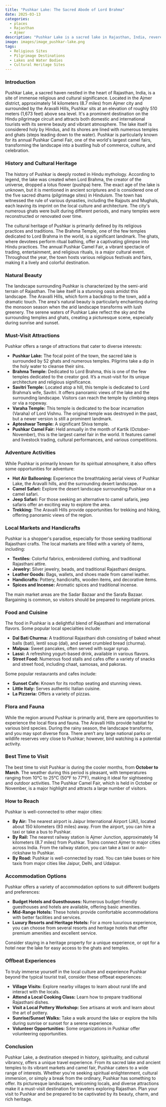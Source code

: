 ```yaml
---
title: "Pushkar Lake: The Sacred Abode of Lord Brahma"
date: 2025-03-13
categories:
  - places
  - Rajasthan
  - Ajmer
description: "Pushkar Lake is a sacred lake in Rajasthan, India, revered as one of the few sacred lakes in the country. It holds great spiritual significance for Hindus, believed to be where Lord Brahma performed a yagna after creating Ajmer. The lake's serene beauty and religious importance make it a must-visit destination."
image: images/image_pushkar-lake.png
tags: 
  - Religious Sites
  - Pilgrimage Destinations
  - Lakes and Water Bodies
  - Cultural Heritage Sites
---
```



### **Introduction**

Pushkar Lake, a sacred haven nestled in the heart of Rajasthan, India, is a site of immense religious and cultural significance. Located in the Ajmer district, approximately 14 kilometers (8.7 miles) from Ajmer city and surrounded by the Aravalli Hills, Pushkar sits at an elevation of roughly 510 meters (1,673 feet) above sea level. It's a prominent destination on the Hindu pilgrimage circuit and attracts both domestic and international tourists with its serene beauty and vibrant atmosphere. The lake itself is considered holy by Hindus, and its shores are lined with numerous temples and ghats (steps leading down to the water). Pushkar is particularly known for its annual Pushkar Camel Fair, one of the world's largest camel fairs, transforming the landscape into a bustling hub of commerce, culture, and celebration.



### **History and Cultural Heritage**

The history of Pushkar is deeply rooted in Hindu mythology. According to legend, the lake was created when Lord Brahma, the creator of the universe, dropped a lotus flower (pushpa) here. The exact age of the lake is unknown, but it is mentioned in ancient scriptures and is considered one of the five sacred dhams (pilgrimage sites) in Hinduism. The town has witnessed the rule of various dynasties, including the Rajputs and Mughals, each leaving its imprint on the local culture and architecture. The city's numerous ghats were built during different periods, and many temples were reconstructed or renovated over time.

The cultural heritage of Pushkar is primarily defined by its religious practices and traditions. The Brahma Temple, one of the few temples dedicated to Lord Brahma in the world, is a significant landmark. The ghats, where devotees perform ritual bathing, offer a captivating glimpse into Hindu practices. The annual Pushkar Camel Fair, a vibrant spectacle of trading, entertainment, and religious rituals, is a major cultural event. Throughout the year, the town hosts various religious festivals and fairs, making it a lively and colorful destination.



### **Natural Beauty**

The landscape surrounding Pushkar is characterized by the semi-arid terrain of Rajasthan. The lake itself is a stunning oasis amidst this landscape. The Aravalli Hills, which form a backdrop to the town, add a dramatic touch. The area's natural beauty is particularly enchanting during the monsoon season when the arid landscape transforms with lush greenery. The serene waters of Pushkar Lake reflect the sky and the surrounding temples and ghats, creating a picturesque scene, especially during sunrise and sunset.



### **Must-Visit Attractions**

Pushkar offers a range of attractions that cater to diverse interests:

*   **Pushkar Lake:** The focal point of the town, the sacred lake is surrounded by 52 ghats and numerous temples. Pilgrims take a dip in the holy water to cleanse their sins.
*   **Brahma Temple:** Dedicated to Lord Brahma, this is one of the few temples dedicated to the creator god. It’s a must-visit for its unique architecture and religious significance.
*   **Savitri Temple:** Located atop a hill, this temple is dedicated to Lord Brahma’s wife, Savitri. It offers panoramic views of the lake and the surrounding landscape. Visitors can reach the temple by climbing steps or via a ropeway.
*   **Varaha Temple:** This temple is dedicated to the boar incarnation (Varaha) of Lord Vishnu. The original temple was destroyed in the past, but a newer version is still a prominent landmark.
*   **Apteshwar Temple:** A significant Shiva temple.
*   **Pushkar Camel Fair:** Held annually in the month of Kartik (October-November), this is the largest camel fair in the world. It features camel and livestock trading, cultural performances, and various competitions.



### **Adventure Activities**

While Pushkar is primarily known for its spiritual atmosphere, it also offers some opportunities for adventure:

*   **Hot Air Ballooning:** Experience the breathtaking aerial views of Pushkar Lake, the Aravalli hills, and the surrounding desert landscape.
*   **Camel Safari:** Explore the desert landscape surrounding Pushkar on a camel safari.
*   **Jeep Safari:** For those seeking an alternative to camel safaris, jeep safaris offer an exciting way to explore the area.
*   **Trekking:** The Aravalli Hills provide opportunities for trekking and hiking, offering panoramic views of the region.



### **Local Markets and Handicrafts**

Pushkar is a shopper's paradise, especially for those seeking traditional Rajasthani crafts. The local markets are filled with a variety of items, including:

*   **Textiles:** Colorful fabrics, embroidered clothing, and traditional Rajasthani attire.
*   **Jewelry:** Silver jewelry, beads, and traditional Rajasthani designs.
*   **Leather Goods:** Bags, wallets, and shoes made from camel leather.
*   **Handicrafts:** Pottery, handicrafts, wooden items, and decorative items.
*   **Spices and Incense:** Aromatic spices and traditional incense.

The main market areas are the Sadar Bazaar and the Sarafa Bazaar. Bargaining is common, so visitors should be prepared to negotiate prices.



### **Food and Cuisine**

The food in Pushkar is a delightful blend of Rajasthani and international flavors. Some popular local specialties include:

*   **Dal Bati Churma:** A traditional Rajasthani dish consisting of baked wheat balls (bati), lentil soup (dal), and sweet crumbled bread (churma).
*   **Malpua:** Sweet pancakes, often served with sugar syrup.
*   **Lassi:** A refreshing yogurt-based drink, available in various flavors.
*   **Street Food:** Numerous food stalls and cafes offer a variety of snacks and street food, including chaat, samosas, and pakoras.

Some popular restaurants and cafes include:

*   **Sunset Cafe:** Known for its rooftop seating and stunning views.
*   **Little Italy:** Serves authentic Italian cuisine.
*   **La Pizzeria:** Offers a variety of pizzas.



### **Flora and Fauna**

While the region around Pushkar is primarily arid, there are opportunities to experience the local flora and fauna. The Aravalli Hills provide habitat for various bird species. During the rainy season, the landscape transforms, and you may spot diverse flora. There aren’t any large national parks or wildlife reserves very close to Pushkar; however, bird watching is a potential activity.



### **Best Time to Visit**

The best time to visit Pushkar is during the cooler months, from **October to March**. The weather during this period is pleasant, with temperatures ranging from 10°C to 25°C (50°F to 77°F), making it ideal for sightseeing and outdoor activities. The Pushkar Camel Fair, which is held in October or November, is a major highlight and attracts a large number of visitors.



### **How to Reach**

Pushkar is well-connected to other major cities:

*   **By Air:** The nearest airport is Jaipur International Airport (JAI), located about 150 kilometers (93 miles) away. From the airport, you can hire a taxi or take a bus to Pushkar.
*   **By Rail:** The nearest railway station is Ajmer Junction, approximately 14 kilometers (8.7 miles) from Pushkar. Trains connect Ajmer to major cities across India. From the railway station, you can take a taxi or auto-rickshaw to Pushkar.
*   **By Road:** Pushkar is well-connected by road. You can take buses or hire taxis from major cities like Jaipur, Delhi, and Udaipur.



### **Accommodation Options**

Pushkar offers a variety of accommodation options to suit different budgets and preferences:

*   **Budget Hotels and Guesthouses:** Numerous budget-friendly guesthouses and hotels are available, offering basic amenities.
*   **Mid-Range Hotels:** These hotels provide comfortable accommodations with better facilities and services.
*   **Luxury Resorts and Heritage Hotels:** For a more luxurious experience, you can choose from several resorts and heritage hotels that offer premium amenities and excellent service.

Consider staying in a heritage property for a unique experience, or opt for a hotel near the lake for easy access to the ghats and temples.



### **Offbeat Experiences**

To truly immerse yourself in the local culture and experience Pushkar beyond the typical tourist trail, consider these offbeat experiences:

*   **Village Visits:** Explore nearby villages to learn about rural life and interact with the locals.
*   **Attend a Local Cooking Class:** Learn how to prepare traditional Rajasthani dishes.
*   **Visit a Local Pottery Workshop:** See artisans at work and learn about the art of pottery.
*   **Sunrise/Sunset Walks:** Take a walk around the lake or explore the hills during sunrise or sunset for a serene experience.
*   **Volunteer Opportunities:** Some organizations in Pushkar offer volunteering opportunities.



### **Conclusion**

Pushkar Lake, a destination steeped in history, spirituality, and cultural vibrancy, offers a unique travel experience. From its sacred lake and ancient temples to its vibrant markets and camel fair, Pushkar caters to a wide range of interests. Whether you're seeking spiritual enlightenment, cultural immersion, or simply a break from the ordinary, Pushkar has something to offer. Its picturesque landscapes, welcoming locals, and diverse attractions make it a must-visit destination for travelers exploring Rajasthan. Plan your visit to Pushkar and be prepared to be captivated by its beauty, charm, and rich heritage.


